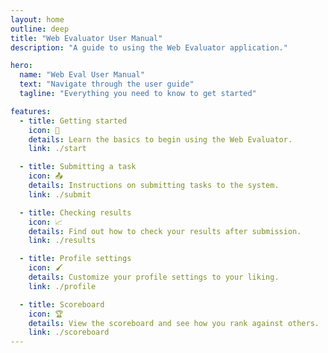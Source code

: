 ```yaml
---
layout: home
outline: deep
title: "Web Evaluator User Manual"
description: "A guide to using the Web Evaluator application."

hero:
  name: "Web Eval User Manual"
  text: "Navigate through the user guide"
  tagline: "Everything you need to know to get started"

features:
  - title: Getting started
    icon: 🚀
    details: Learn the basics to begin using the Web Evaluator.
    link: ./start

  - title: Submitting a task
    icon: 📤
    details: Instructions on submitting tasks to the system.
    link: ./submit

  - title: Checking results
    icon: 📈
    details: Find out how to check your results after submission.
    link: ./results

  - title: Profile settings
    icon: 🖌️
    details: Customize your profile settings to your liking.
    link: ./profile

  - title: Scoreboard
    icon: 🏆
    details: View the scoreboard and see how you rank against others.
    link: ./scoreboard
---
```

